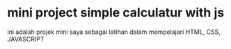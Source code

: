 # mini project simple calculatur with js

ini adalah projek mini saya sebagai latihan dalam mempelajari HTML, CSS, JAVASCRIPT
